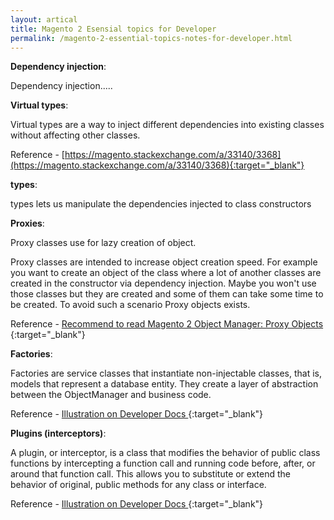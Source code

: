 ```yaml
---
layout: artical
title: Magento 2 Esensial topics for Developer
permalink: /magento-2-essential-topics-notes-for-developer.html
---
```



**Dependency injection**:

Dependency injection.....

**Virtual types**:

<span class="inlinecode">Virtual types</span> are a way to inject different dependencies into existing classes without affecting other classes.

Reference - [https://magento.stackexchange.com/a/33140/3368](https://magento.stackexchange.com/a/33140/3368){:target="_blank"}

**types**:

<span class="inlinecode">types</span> lets us manipulate the dependencies injected to class constructors

**Proxies**:

<span class="inlinecode">Proxy</span> classes use for lazy creation of object. 

Proxy classes are intended to increase object creation speed. For example you want to create an object of the class where a lot of another classes are created in the constructor via dependency injection. Maybe you won't use those classes but they are created and some of them can take some time to be created. To avoid such a scenario Proxy objects exists.

Reference - [Recommend to read Magento 2 Object Manager: Proxy Objects ](https://alanastorm.com/magento_2_object_manager_proxy_objects/){:target="_blank"}

**Factories**:

Factories are service classes that instantiate non-injectable classes, that is, models that represent a database entity. They create a layer of abstraction between the ObjectManager and business code.

Reference - [Illustration on Developer Docs ](https://alanastorm.com/magento_2_object_manager_proxy_objects/){:target="_blank"}

**Plugins (interceptors)**:

 A plugin, or interceptor, is a class that modifies the behavior of public class functions by intercepting a function call and running code before, after, or around that function call. This allows you to substitute or extend the behavior of original, public methods for any class or interface.


 Reference - [Illustration on Developer Docs ](https://developer.adobe.com/commerce/php/development/components/plugins/){:target="_blank"}
